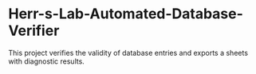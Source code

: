 # Herr-s-Lab-Automated-Database-Verifier
This project verifies the validity of database entries and exports a sheets with diagnostic results.
